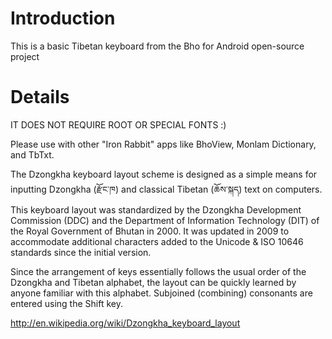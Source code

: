 # Introduction #


This is a basic Tibetan keyboard from the Bho for Android open-source project



# Details #


IT DOES NOT REQUIRE ROOT OR SPECIAL FONTS :)

Please use with other "Iron Rabbit" apps like BhoView, Monlam Dictionary, and TbTxt.

The Dzongkha keyboard layout scheme is designed as a simple means for inputting Dzongkha (རྫོང་ཁ) and classical Tibetan (ཆོས་སྐད) text on computers. This keyboard layout was standardized by the Dzongkha Development Commission (DDC) and the Department of Information Technology (DIT) of the Royal Government of Bhutan in 2000. It was updated in 2009 to accommodate additional characters added to the Unicode & ISO 10646 standards since the initial version.

Since the arrangement of keys essentially follows the usual order of the Dzongkha and Tibetan alphabet, the layout can be quickly learned by anyone familiar with this alphabet. Subjoined (combining) consonants are entered using the Shift key.


http://en.wikipedia.org/wiki/Dzongkha_keyboard_layout